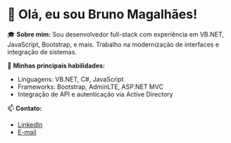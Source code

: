 # 👋 Olá, eu sou Bruno Magalhães!

🎓 **Sobre mim:** Sou desenvolvedor full-stack com experiência em VB.NET, JavaScript, Bootstrap, e mais. Trabalho na modernização de interfaces e integração de sistemas.

🚀 **Minhas principais habilidades:**
- Linguagens: VB.NET, C#, JavaScript
- Frameworks: Bootstrap, AdminLTE, ASP.NET MVC
- Integração de API e autenticação via Active Directory

📫 **Contato:**
- [LinkedIn](https://www.linkedin.com/in/bruno-magalh%C3%A3es-2b878a2a/)
- [E-mail](mailto:borges.magalhaes@gmail.com)

